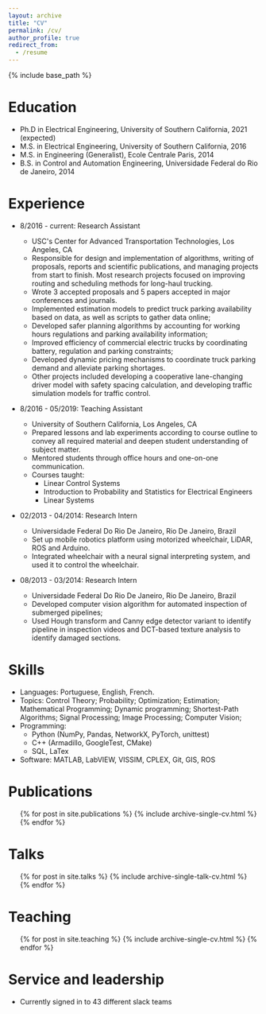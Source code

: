 ```yaml
---
layout: archive
title: "CV"
permalink: /cv/
author_profile: true
redirect_from:
  - /resume
---
```


{% include base_path %}

Education
======
* Ph.D in Electrical Engineering, University of Southern California, 2021 (expected)
* M.S. in Electrical Engineering, University of Southern California, 2016
* M.S. in Engineering (Generalist), Ecole Centrale Paris, 2014
* B.S. in Control and Automation Engineering, Universidade Federal do Rio de Janeiro, 2014

Experience
======
* 8/2016 - current: Research Assistant
  * USC's Center for Advanced Transportation Technologies, Los Angeles, CA
  * Responsible for design and implementation of algorithms, writing of proposals, reports and scientific publications, and managing projects from start to finish. Most research projects focused on improving routing and scheduling methods for long-haul trucking.
  * Wrote 3 accepted proposals and 5 papers accepted in major conferences and journals.
  * Implemented estimation models to predict truck parking availability based on data, as well as scripts to gather data online;
  * Developed safer planning algorithms by accounting for working hours regulations and parking availability information;
  * Improved efficiency of commercial electric trucks by coordinating battery, regulation and parking constraints;
  * Developed dynamic pricing mechanisms to coordinate truck parking demand and alleviate parking shortages.
  * Other projects included developing a cooperative lane-changing driver model with safety spacing calculation, and developing traffic simulation models for traffic control.


* 8/2016 - 05/2019: Teaching Assistant
  * University of Southern California, Los Angeles, CA
  * Prepared lessons and lab experiments according to course outline to convey all required material and deepen student understanding of subject matter.
  * Mentored students through office hours and one-on-one communication.
  * Courses taught:
    * Linear Control Systems
    * Introduction to Probability and Statistics for Electrical Engineers
    * Linear Systems

* 02/2013 - 04/2014: Research Intern
  * Universidade Federal Do Rio De Janeiro, Rio De Janeiro, Brazil
  * Set up mobile robotics platform using motorized wheelchair, LiDAR, ROS and Arduino.
  * Integrated wheelchair with a neural signal interpreting system, and used it to control the wheelchair.

* 08/2013 - 03/2014: Research Intern
  * Universidade Federal Do Rio De Janeiro, Rio De Janeiro, Brazil
  * Developed computer vision algorithm for automated inspection of submerged pipelines;
  * Used Hough transform and Canny edge detector variant to identify pipeline in inspection videos and DCT-based texture analysis to identify damaged sections.

Skills
======
* Languages: Portuguese, English, French.
* Topics: Control Theory; Probability; Optimization; Estimation; Mathematical Programming; Dynamic programming; Shortest-Path Algorithms; Signal Processing; Image Processing; Computer Vision;
* Programming:
  * Python (NumPy, Pandas, NetworkX, PyTorch, unittest)
  * C++ (Armadillo, GoogleTest, CMake)
  * SQL, LaTex
* Software: MATLAB, LabVIEW, VISSIM, CPLEX, Git, GIS, ROS

Publications
======
  <ul>{% for post in site.publications %}
    {% include archive-single-cv.html %}
  {% endfor %}</ul>
  
Talks
======
  <ul>{% for post in site.talks %}
    {% include archive-single-talk-cv.html %}
  {% endfor %}</ul>
  
Teaching
======
  <ul>{% for post in site.teaching %}
    {% include archive-single-cv.html %}
  {% endfor %}</ul>
  
Service and leadership
======
* Currently signed in to 43 different slack teams
